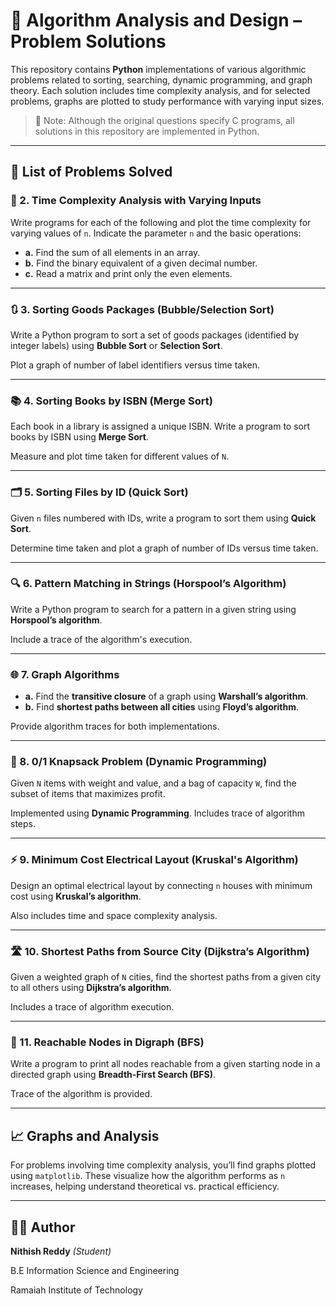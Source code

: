 # 📘 Algorithm Analysis and Design – Problem Solutions

This repository contains **Python** implementations of various algorithmic problems related to sorting, searching, dynamic programming, and graph theory. Each solution includes time complexity analysis, and for selected problems, graphs are plotted to study performance with varying input sizes.

> 📌 Note: Although the original questions specify C programs, all solutions in this repository are implemented in Python.
> 

---

## 📝 List of Problems Solved

### 🔢 2. Time Complexity Analysis with Varying Inputs

Write programs for each of the following and plot the time complexity for varying values of `n`. Indicate the parameter `n` and the basic operations:

- **a.** Find the sum of all elements in an array.
- **b.** Find the binary equivalent of a given decimal number.
- **c.** Read a matrix and print only the even elements.

---

### 🔃 3. Sorting Goods Packages (Bubble/Selection Sort)

Write a Python program to sort a set of goods packages (identified by integer labels) using **Bubble Sort** or **Selection Sort**.

Plot a graph of number of label identifiers versus time taken.

---

### 📚 4. Sorting Books by ISBN (Merge Sort)

Each book in a library is assigned a unique ISBN. Write a program to sort books by ISBN using **Merge Sort**.

Measure and plot time taken for different values of `N`.

---

### 🗂️ 5. Sorting Files by ID (Quick Sort)

Given `n` files numbered with IDs, write a program to sort them using **Quick Sort**.

Determine time taken and plot a graph of number of IDs versus time taken.

---

### 🔍 6. Pattern Matching in Strings (Horspool’s Algorithm)

Write a Python program to search for a pattern in a given string using **Horspool’s algorithm**.

Include a trace of the algorithm's execution.

---

### 🌐 7. Graph Algorithms

- **a.** Find the **transitive closure** of a graph using **Warshall’s algorithm**.
- **b.** Find **shortest paths between all cities** using **Floyd’s algorithm**.

Provide algorithm traces for both implementations.

---

### 🎒 8. 0/1 Knapsack Problem (Dynamic Programming)

Given `N` items with weight and value, and a bag of capacity `W`, find the subset of items that maximizes profit.

Implemented using **Dynamic Programming**. Includes trace of algorithm steps.

---

### ⚡ 9. Minimum Cost Electrical Layout (Kruskal's Algorithm)

Design an optimal electrical layout by connecting `n` houses with minimum cost using **Kruskal’s algorithm**.

Also includes time and space complexity analysis.

---

### 🛣️ 10. Shortest Paths from Source City (Dijkstra’s Algorithm)

Given a weighted graph of `N` cities, find the shortest paths from a given city to all others using **Dijkstra’s algorithm**.

Includes a trace of algorithm execution.

---

### 🌳 11. Reachable Nodes in Digraph (BFS)

Write a program to print all nodes reachable from a given starting node in a directed graph using **Breadth-First Search (BFS)**.

Trace of the algorithm is provided.

---

## 📈 Graphs and Analysis

For problems involving time complexity analysis, you’ll find graphs plotted using `matplotlib`. These visualize how the algorithm performs as `n` increases, helping understand theoretical vs. practical efficiency.

---

## 👨‍💻 Author

**Nithish Reddy** *(Student)*

B.E Information Science and Engineering

Ramaiah Institute of Technology